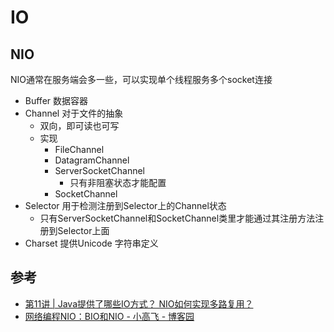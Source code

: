 # IO

## NIO

NIO通常在服务端会多一些，可以实现单个线程服务多个socket连接

- Buffer 数据容器
- Channel 对于文件的抽象
    - 双向，即可读也可写
    - 实现
        - FileChannel
        - DatagramChannel
        - ServerSocketChannel
            - 只有非阻塞状态才能配置
        - SocketChannel
- Selector 用于检测注册到Selector上的Channel状态
    - 只有ServerSocketChannel和SocketChannel类里才能通过其注册方法注册到Selector上面
- Charset 提供Unicode 字符串定义

## 参考

- [第11讲 | Java提供了哪些IO方式？ NIO如何实现多路复用？](https://time.geekbang.org/column/article/8369)
- [网络编程NIO：BIO和NIO - 小高飞 - 博客园](https://www.cnblogs.com/gaofei200/p/13933952.html)